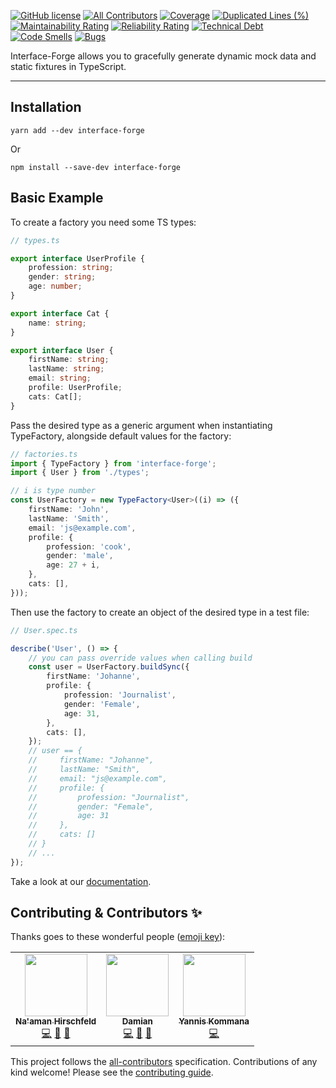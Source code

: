 [![GitHub license](https://img.shields.io/github/license/Goldziher/interfaceForge)](https://github.com/Goldziher/interfaceForge/blob/main/LICENSE)
[![All Contributors](https://img.shields.io/badge/all_contributors-3-orange.svg?style=flat-square)](#contributors-)
[![Coverage](https://sonarcloud.io/api/project_badges/measure?project=Goldziher_interface-forge&metric=coverage)](https://sonarcloud.io/summary/new_code?id=Goldziher_interface-forge)
[![Duplicated Lines (%)](https://sonarcloud.io/api/project_badges/measure?project=Goldziher_interface-forge&metric=duplicated_lines_density)](https://sonarcloud.io/summary/new_code?id=Goldziher_interface-forge)
[![Maintainability Rating](https://sonarcloud.io/api/project_badges/measure?project=Goldziher_interface-forge&metric=sqale_rating)](https://sonarcloud.io/summary/new_code?id=Goldziher_interface-forge)
[![Reliability Rating](https://sonarcloud.io/api/project_badges/measure?project=Goldziher_interface-forge&metric=reliability_rating)](https://sonarcloud.io/summary/new_code?id=Goldziher_interface-forge)
[![Technical Debt](https://sonarcloud.io/api/project_badges/measure?project=Goldziher_interface-forge&metric=sqale_index)](https://sonarcloud.io/summary/new_code?id=Goldziher_interface-forge)
[![Code Smells](https://sonarcloud.io/api/project_badges/measure?project=Goldziher_interface-forge&metric=code_smells)](https://sonarcloud.io/summary/new_code?id=Goldziher_interface-forge)
[![Bugs](https://sonarcloud.io/api/project_badges/measure?project=Goldziher_interface-forge&metric=bugs)](https://sonarcloud.io/summary/new_code?id=Goldziher_interface-forge)

Interface-Forge allows you to gracefully generate dynamic mock data and static fixtures in TypeScript.

---

## Installation

```shell
yarn add --dev interface-forge
```

Or

```shell
npm install --save-dev interface-forge
```

## Basic Example

To create a factory you need some TS types:

```typescript
// types.ts

export interface UserProfile {
    profession: string;
    gender: string;
    age: number;
}

export interface Cat {
    name: string;
}

export interface User {
    firstName: string;
    lastName: string;
    email: string;
    profile: UserProfile;
    cats: Cat[];
}
```

Pass the desired type as a generic argument when instantiating TypeFactory, alongside default values for the factory:

```typescript
// factories.ts
import { TypeFactory } from 'interface-forge';
import { User } from './types';

// i is type number
const UserFactory = new TypeFactory<User>((i) => ({
    firstName: 'John',
    lastName: 'Smith',
    email: 'js@example.com',
    profile: {
        profession: 'cook',
        gender: 'male',
        age: 27 + i,
    },
    cats: [],
}));
```

Then use the factory to create an object of the desired type in a test file:

```typescript
// User.spec.ts

describe('User', () => {
    // you can pass override values when calling build
    const user = UserFactory.buildSync({
        firstName: 'Johanne',
        profile: {
            profession: 'Journalist',
            gender: 'Female',
            age: 31,
        },
        cats: [],
    });
    // user == {
    //     firstName: "Johanne",
    //     lastName: "Smith",
    //     email: "js@example.com",
    //     profile: {
    //         profession: "Journalist",
    //         gender: "Female",
    //         age: 31
    //     },
    //     cats: []
    // }
    // ...
});
```

Take a look at our [documentation](https://goldziher.github.io/interfaceForge/).

## Contributing & Contributors ✨

Thanks goes to these wonderful people ([emoji key](https://allcontributors.org/docs/en/emoji-key)):

<!-- ALL-CONTRIBUTORS-LIST:START - Do not remove or modify this section -->
<!-- prettier-ignore-start -->
<!-- markdownlint-disable -->
<table>
  <tr>
    <td align="center"><a href="https://www.linkedin.com/in/nhirschfeld/"><img src="https://avatars.githubusercontent.com/u/30733348?v=4?s=100" width="100px;" alt=""/><br /><sub><b>Na'aman Hirschfeld</b></sub></a><br /><a href="https://github.com/Na'aman Hirschfeld/Interface Forge/commits?author=Goldziher" title="Code">💻</a> <a href="https://github.com/Na'aman Hirschfeld/Interface Forge/commits?author=Goldziher" title="Documentation">📖</a> <a href="#maintenance-Goldziher" title="Maintenance">🚧</a></td>
    <td align="center"><a href="https://github.com/dkress59"><img src="https://avatars.githubusercontent.com/u/28515387?v=4?s=100" width="100px;" alt=""/><br /><sub><b>Damian</b></sub></a><br /><a href="https://github.com/Na'aman Hirschfeld/Interface Forge/commits?author=dkress59" title="Code">💻</a> <a href="https://github.com/Na'aman Hirschfeld/Interface Forge/commits?author=dkress59" title="Documentation">📖</a> <a href="#maintenance-dkress59" title="Maintenance">🚧</a></td>
    <td align="center"><a href="https://github.com/stuikomma"><img src="https://avatars.githubusercontent.com/u/2040603?v=4?s=100" width="100px;" alt=""/><br /><sub><b>Yannis Kommana</b></sub></a><br /><a href="https://github.com/Na'aman Hirschfeld/Interface Forge/commits?author=stuikomma" title="Code">💻</a></td>
  </tr>
</table>

<!-- markdownlint-restore -->
<!-- prettier-ignore-end -->

<!-- ALL-CONTRIBUTORS-LIST:END -->

This project follows the [all-contributors](https://github.com/all-contributors/all-contributors) specification.
Contributions of any kind welcome! Please see the [contributing guide](CONTRIBUTING.md).
